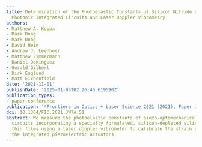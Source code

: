 ```yaml
---
title: Determination of the Photoelastic Constants of Silicon Nitride Using Piezo-Optomechanical
  Photonic Integrated Circuits and Laser Doppler Vibrometry
authors:
- Matthew A. Koppa
- Mark Dong
- Mark Dong
- David Heim
- Andrew J. Leenheer
- Matthew Zimmermann
- Daniel Dominguez
- Gerald Gilbert
- Dirk Englund
- Matt Eichenfield
date: '2021-11-01'
publishDate: '2025-01-03T02:26:46.619590Z'
publication_types:
- paper-conference
publication: '*Frontiers in Optics + Laser Science 2021 (2021), Paper JW7A.51*'
doi: 10.1364/FIO.2021.JW7A.51
abstract: We measure the photoelastic constants of piezo-optomechanical photonic integrated
  circuits incorporating a specially formulated, silicon-depleted silicon nitride
  thin films using a laser doppler vibrometer to calibrate the strain produced by
  the integrated piezoelectric actuators.
---
```

